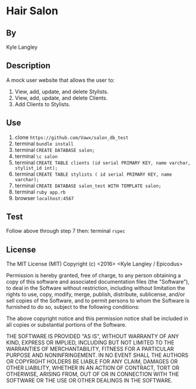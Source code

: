# Hair Salon

## By
Kyle Langley

## Description
A mock user website that allows the user to:

1. View, add, update, and delete Stylists.
2. View, add, update, and delete Clients.
3. Add Clients to Stylists.

## Use

1. clone `https://github.com/Vawx/salon_db_test`
2. terminal `bundle install`
3. terminal `CREATE DATABASE salon;`
4. terminal `\c salon`
5. terminal `CREATE TABLE clients (id serial PRIMARY KEY, name varchar, stylist_id int);`
6. terminal `CREATE TABLE stylists ( id serial PRIMARY KEY, name varchar);`
7. terminal `CREATE DATABASE salon_test WITH TEMPLATE salon;`
8. terminal `ruby app.rb`
9. browser `localhost:4567`

## Test
Follow above through step 7 then: terminal `rspec`

## License
The MIT License (MIT)
Copyright (c) <2016> <Kyle Langley / Epicodus>

Permission is hereby granted, free of charge, to any person obtaining a copy of this software and associated documentation files (the "Software"), to deal in the Software without restriction, including without limitation the rights to use, copy, modify, merge, publish, distribute, sublicense, and/or sell copies of the Software, and to permit persons to whom the Software is furnished to do so, subject to the following conditions:

The above copyright notice and this permission notice shall be included in all copies or substantial portions of the Software.

THE SOFTWARE IS PROVIDED "AS IS", WITHOUT WARRANTY OF ANY KIND, EXPRESS OR IMPLIED, INCLUDING BUT NOT LIMITED TO THE WARRANTIES OF MERCHANTABILITY, FITNESS FOR A PARTICULAR PURPOSE AND NONINFRINGEMENT. IN NO EVENT SHALL THE AUTHORS OR COPYRIGHT HOLDERS BE LIABLE FOR ANY CLAIM, DAMAGES OR OTHER LIABILITY, WHETHER IN AN ACTION OF CONTRACT, TORT OR OTHERWISE, ARISING FROM, OUT OF OR IN CONNECTION WITH THE SOFTWARE OR THE USE OR OTHER DEALINGS IN THE SOFTWARE.
